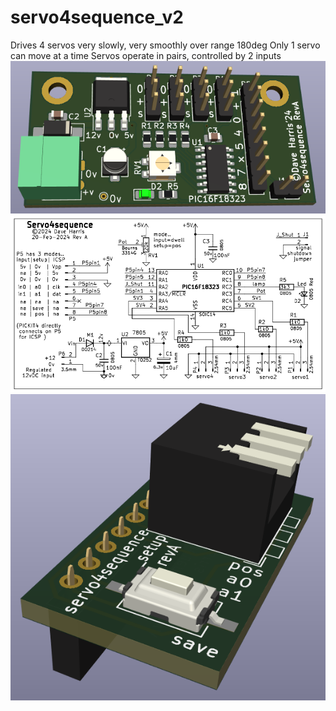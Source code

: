 # servo4sequence_v2
Drives 4 servos very slowly, very smoothly over range 180deg
Only 1 servo can move at a time
Servos operate in pairs, controlled by 2 inputs
![image](images/Servo4sequencePCB_3D.png)
![image schematic](images/servo4sequence_schematic.png)
![image setup PCB](images/servo4sequence_setup_PCB.png)
